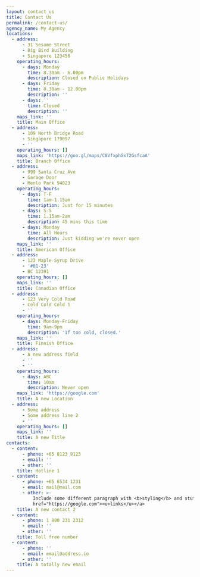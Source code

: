 ```yaml
---
layout: contact_us
title: Contact Us
permalink: /contact-us/
agency_name: My Agency
locations:
  - address:
      - 31 Sesame Street
      - Big Bird Building
      - Singapore 123456
    operating_hours:
      - days: Monday
        time: 8.30am - 6.00pm
        description: Closed on Public Holidays
      - days: Friday
        time: 8.30am - 12.00pm
        description: ''
      - days: ''
        time: Closed
        description: ''
    maps_link: ''
    title: Main Office
  - address:
      - 109 North Bridge Road
      - Singapore 179097
      - ''
    operating_hours: []
    maps_link: 'https://goo.gl/maps/C8VfxphGxT2GsfcaA'
    title: Branch Office
  - address:
      - 999 Santa Cruz Ave
      - Garage Door
      - Menlo Park 94023
    operating_hours:
      - days: T-F
        time: 1am-1.15am
        description: Just for 15 minutes
      - days: S-S
        time: 1.15am-2am
        description: 45 mins this time
      - days: Monday
        time: All Hours
        description: Just kidding we're never open
    maps_link: ''
    title: American Office
  - address:
      - 123 Maple Syrup Drive
      - '#01-23'
      - BC 12391
    operating_hours: []
    maps_link: ''
    title: Canadian Office
  - address:
      - 123 Very Cold Road
      - Cold Cold Cold 1
      - ''
    operating_hours:
      - days: Monday-Friday
        time: 9am-9pm
        description: 'If too cold, closed.'
    maps_link: ''
    title: Finnish Office
  - address:
      - A new address field
      - ''
      - ''
    operating_hours:
      - days: ABC
        time: 10am
        description: Never open
    maps_link: 'https://google.com'
    title: A new Location
  - address:
      - Some address
      - Some address line 2
      - ''
    operating_hours: []
    maps_link: ''
    title: A new Title
contacts:
  - content:
      - phone: +65 8123 9123
      - email: ''
      - other: ''
    title: Hotline 1
  - content:
      - phone: +65 6534 1231
      - email: mail@mail.com
      - other: >-
          Include some different paragraph with <b>styling</b> and stuff like <a
          href="https://google.com"><u>links</u></a>
    title: A new contact 2
  - content:
      - phone: 1 800 231 2312
      - email: ''
      - other: ''
    title: Toll free number
  - content:
      - phone: ''
      - email: email@address.io
      - other: ''
    title: A totally new email
---
```

